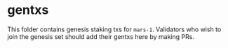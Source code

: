# gentxs

This folder contains genesis staking txs for `mars-1`. Validators who wish to join the genesis set should add their gentxs here by making PRs.
